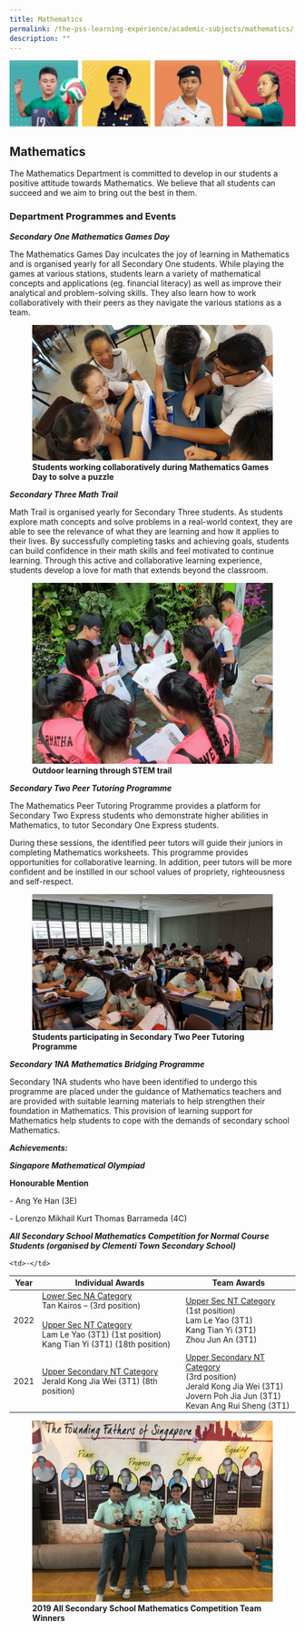 ```yaml
---
title: Mathematics
permalink: /the-pss-learning-experience/academic-subjects/mathematics/
description: ""
---
```

![](/images/Our%20School/subbanner.jpg)


## Mathematics

The Mathematics Department is committed to develop in our students a positive attitude towards Mathematics. We believe that all students can succeed and we aim to bring out the best in them.  

  

### Department Programmes and Events


  

**_Secondary One Mathematics Games Day_**

The Mathematics Games Day inculcates the joy of learning in Mathematics and is organised yearly for all Secondary One students. While playing the games at various stations, students learn a variety of mathematical concepts and applications (eg. financial literacy) as well as improve their analytical and problem-solving skills. They also learn how to work collaboratively with their peers as they navigate the various stations as a team.


<figure>
<img src="/images/Academic%20Subjects/Mathematics/Students%20working%20collaboratively%20during%20Mathematics%20Games%20Day%20to%20solve%20a%20puzzle.jpg">
<figcaption> <strong>Students working collaboratively during Mathematics Games Day to solve a puzzle</strong> </figcaption>
</figure>



**_Secondary Three Math Trail_**

Math Trail is organised yearly for  Secondary Three students. As students explore math concepts and solve problems in a real-world context, they are able to see the relevance of what they are learning and how it applies to their lives. By successfully completing tasks and achieving goals, students can build confidence in their math skills and feel motivated to continue learning. Through this active and collaborative learning experience, students develop a love for math that extends beyond the classroom.


<figure>
<img src="/images/Academic%20Subjects/Mathematics/Outdoor%20learning%20through%20STEM%20trail.jpg">
<figcaption> <strong>Outdoor learning through STEM trail
</strong> </figcaption>
</figure>


**_Secondary Two Peer Tutoring Programme_**

  

The Mathematics Peer Tutoring Programme provides a platform for  Secondary Two Express students who demonstrate higher abilities in Mathematics, to tutor Secondary One Express students.

During these sessions, the identified peer tutors will guide their juniors in completing Mathematics worksheets. This programme provides opportunities for collaborative learning. In addition, peer tutors will be more confident and be instilled in our school values of propriety, righteousness and self-respect.

 
<figure>
<img src="/images/Academic%20Subjects/Mathematics/Students%20participating%20in%20Secondary%20Two%20Peer%20Tutoring%20Programme.jpg">
<figcaption> <strong>Students participating in Secondary Two Peer Tutoring Programme
</strong> </figcaption>
</figure>


**_Secondary 1NA Mathematics Bridging Programme_**

  

Secondary 1NA students who have been identified to undergo this programme are placed under the guidance of Mathematics teachers and are provided with suitable learning materials to help strengthen their foundation in Mathematics. This provision of learning support for Mathematics  help students to cope with the demands of secondary school Mathematics.

  

  

**_Achievements:_**

***Singapore  Mathematical Olympiad***
 
**Honourable Mention**

\- Ang Ye Han (3E)

\- Lorenzo Mikhail Kurt Thomas Barrameda (4C)


**_All Secondary School Mathematics Competition for Normal Course Students (organised by Clementi Town Secondary School)_**

<table>
<thead>
  <tr>
    <th>Year<br></th>
    <th>Individual Awards<br></th>
    <th>Team Awards<br></th>
  </tr>
</thead>
<tbody>
  <tr>
    <td>2022<br></td>
    <td><u>Lower Sec NA Category</u><br>Tan Kairos – (3rd position)<br> <br><u>Upper Sec NT Category</u><br>Lam Le Yao (3T1) (1st position)<br>Kang Tian Yi (3T1) (18th position)<br></td>
    <td><u>Upper Sec NT Category</u><br>(1st position)<br>Lam Le Yao (3T1)<br>Kang Tian Yi (3T1)<br>Zhou Jun An (3T1)<br></td>
  </tr>
  <tr>
    <td>2021<br></td>
    <td><u>Upper Secondary NT Category</u><br>Jerald Kong Jia Wei (3T1) (8th position)<br></td>
    <td><u>Upper Secondary NT Category</u><br>(3rd position)<br> Jerald Kong Jia Wei (3T1)<br>Jovern Poh Jia Jun (3T1)<br>Kevan Ang Rui Sheng (3T1)</td>
  </tr>
  <tr>
  
    <td>-</td>
  </tr>
</tbody>
</table>



<figure>
<img src="/images/Academic%20Subjects/Mathematics/2019%20All%20Secondary%20School%20Mathematics%20Competition%20Team%20Winners.jpg">
<figcaption> <strong>2019 All Secondary School Mathematics Competition Team Winners
</strong> </figcaption>
</figure>